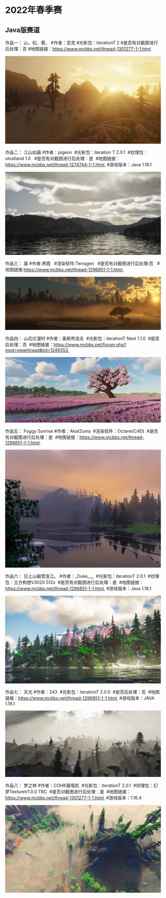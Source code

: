 # 2022年春季赛

## Java版赛道

作品一：
山，松，雾。
#作者：亚克 
#光影包：iterationT 2 
#是否有对截图进行后处理：否 
#地图链接：https://www.mcbbs.net/thread-1301277-1-1.html

![图片](/images/gallery/2022-spring/1.jpg)

作品二：
江山如画
#作者：pigeon 
#光影包：iteration T 2.0.1 
#纹理包：olostland 1.0  
#是否有对截图进行后处理：是 
#地图链接：https://www.mcbbs.net/thread-1274744-1-1.html 
#游戏版本：Java 1.18.1 

![图片](/images/gallery/2022-spring/2.jpg)

作品三：
晨
#作者:黑霞   
#渲染软件:Terragen   
#是否有对截图进行后处理:否  
#地图链接:https://www.mcbbs.net/thread-1296851-1-1.html 

![图片](/images/gallery/2022-spring/3.jpg)

作品四：
山花烂漫时
#作者：奥斯熊洛夫 
#光影包：iterationT Next 1.1.0 
#是否后处理：否 
#地图链接：https://www.mcbbs.net/forum.php?mod=viewthread&tid=1249353 

![图片](/images/gallery/2022-spring/4.jpg)

作品五：
Foggy Sunrise
#作者：AkatZuma 
#渲染软件：Octane(C4D) 
#是否有对截图进行后处理：是 
#地图链接：https://www.mcbbs.net/thread-1296851-1-1.html 

![图片](/images/gallery/2022-spring/5.jpg)

作品六：
日上山融雪涨江。
#作者：\_Duke___ 
#光影包：iterationT 2.0.1 
#纹理包：立方构想V3020 512x 
#是否有对截图进行后处理：是 
#地图链接：https://www.mcbbs.net/thread-1296851-1-1.html 
#游戏版本：Java 1.18.1 

![图片](/images/gallery/2022-spring/6.jpg)

作品七：
天光
#作者：243 
#光影包：iterationT 2.0.0 
#是否后处理：否 
#地图链接：https://www.mcbbs.net/thread-1296851-1-1.html 
#游戏版本：JAVA 1.18.1 
 

![图片](/images/gallery/2022-spring/7.jpg)

作品八：
梦之林
#作者：COHK晨哦凯 
#光影包：iterationT 2.0.1 
#纹理包：幻梦TextureV1.0.0 TBC 
#是否对截图进行后处理：是 
#地图链接：https://www.mcbbs.net/thread-1301277-1-1.html 
#游戏版本：1.16.4 

![图片](/images/gallery/2022-spring/8.jpg)